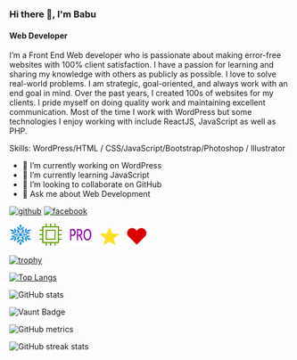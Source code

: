  

### Hi there 👋, I'm Babu
#### Web Developer

 I’m a Front End Web developer who is passionate about making error-free websites with 100% client satisfaction. I have a passion for learning and sharing my knowledge with others as publicly as possible. I love to solve real-world problems. I am strategic, goal-oriented, and always work with an end goal in mind. Over the past years, I created 100s of websites for my clients. I pride myself on doing quality work and maintaining excellent communication. Most of the time I work with WordPress but some technologies I enjoy working with include ReactJS, JavaScript as well as PHP.

Skills: WordPress/HTML / CSS/JavaScript/Bootstrap/Photoshop / Illustrator

- 🔭 I’m currently working on WordPress 
- 🌱 I’m currently learning JavaScript 
- 👯 I’m looking to collaborate on GitHub 
- 💬 Ask me about Web Development 


[<img src='https://cdn.jsdelivr.net/npm/simple-icons@3.0.1/icons/github.svg' alt='github' height='40'>](https://github.com/https://github.com/bdbabu1996/bdbabu1996/tree/main)  [<img src='https://cdn.jsdelivr.net/npm/simple-icons@3.0.1/icons/facebook.svg' alt='facebook' height='40'>](https://www.facebook.com/https://www.facebook.com/princebabu.shiku)  

<a href='https://archiveprogram.github.com/'><img src='https://raw.githubusercontent.com/acervenky/animated-github-badges/master/assets/acbadge.gif' width='40' height='40'></a> <a href='https://docs.github.com/en/developers'><img src='https://raw.githubusercontent.com/acervenky/animated-github-badges/master/assets/devbadge.gif' width='40' height='40'></a> <a href='https://github.com/pricing'><img src='https://raw.githubusercontent.com/acervenky/animated-github-badges/master/assets/pro.gif' width='40' height='40'></a> <a href='https://stars.github.com/'><img src='https://raw.githubusercontent.com/acervenky/animated-github-badges/master/assets/starbadge.gif' width='35' height='35'></a> <a href='https://docs.github.com/en/github/supporting-the-open-source-community-with-github-sponsors'><img src='https://raw.githubusercontent.com/acervenky/animated-github-badges/master/assets/sponsorbadge.gif' width='35' height='35'></a> 

[![trophy](https://github-profile-trophy.vercel.app/?username=https://github.com/bdbabu1996/bdbabu1996/tree/main)](https://github.com/ryo-ma/github-profile-trophy)

[![Top Langs](https://github-readme-stats.vercel.app/api/top-langs/?username=https://github.com/bdbabu1996/bdbabu1996/tree/main)](https://github.com/anuraghazra/github-readme-stats)

![GitHub stats](https://github-readme-stats.vercel.app/api?username=https://github.com/bdbabu1996/bdbabu1996/tree/main&show_icons=true&count_private=true)  

![Vaunt Badge](https://api.vaunt.dev/v1/github/entities/https://github.com/bdbabu1996/bdbabu1996/tree/main/contributions?format=svg&private=true)  

![GitHub metrics](https://metrics.lecoq.io/https://github.com/bdbabu1996/bdbabu1996/tree/main)  

![GitHub streak stats](https://streak-stats.demolab.com/?user=https://github.com/bdbabu1996/bdbabu1996/tree/main)  

